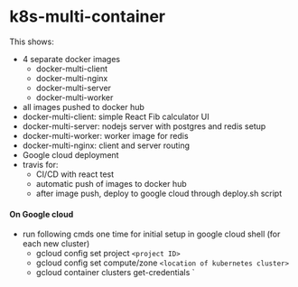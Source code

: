 # k8s-multi-container

This shows: 
- 4 separate docker images
  - docker-multi-client
  - docker-multi-nginx
  - docker-multi-server
  - docker-multi-worker 
- all images pushed to docker hub
- docker-multi-client: simple React Fib calculator UI
- docker-multi-server: nodejs server with postgres and redis setup
- docker-multi-worker: worker image for redis
- docker-multi-nginx: client and server routing
- Google cloud deployment
- travis for:
  - CI/CD with react test
  - automatic push of images to docker hub
  - after image push, deploy to google cloud through deploy.sh script
  
  
#### On Google cloud  
- run following cmds one time for initial setup in google cloud shell (for each new cluster)
  - gcloud config set project `<project ID>`
  - gcloud config set compute/zone `<location of kubernetes cluster>`
  - gcloud container clusters get-credentials `<project name>
